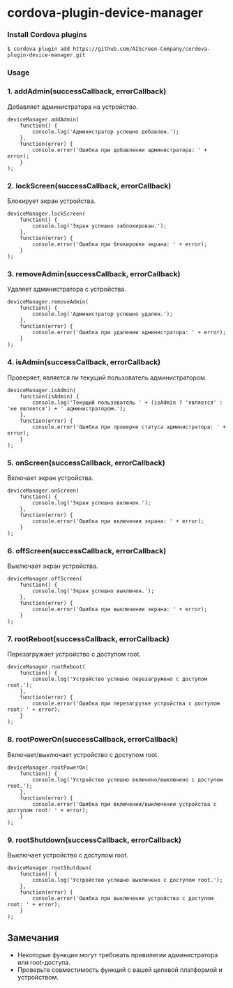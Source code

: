 # cordova-plugin-device-manager


### Install Cordova plugins 
```
$ cordova plugin add https://github.com/AIScreen-Company/cordova-plugin-device-manager.git

```
###  Usage

### 1. addAdmin(successCallback, errorCallback)

Добавляет администратора на устройство.



```
deviceManager.addAdmin(
    function() {
        console.log('Администратор успешно добавлен.');
    },
    function(error) {
        console.error('Ошибка при добавлении администратора: ' + error);
    }
); 
```
### 2. lockScreen(successCallback, errorCallback)

Блокирует экран устройства.

```
deviceManager.lockScreen(
    function() {
        console.log('Экран успешно заблокирован.');
    },
    function(error) {
        console.error('Ошибка при блокировке экрана: ' + error);
    }
);
```

### 3. removeAdmin(successCallback, errorCallback)

Удаляет администратора с устройства.

```
deviceManager.removeAdmin(
    function() {
        console.log('Администратор успешно удален.');
    },
    function(error) {
        console.error('Ошибка при удалении администратора: ' + error);
    }
);
``` 

### 4. isAdmin(successCallback, errorCallback)

Проверяет, является ли текущий пользователь администратором.

```
deviceManager.isAdmin(
    function(isAdmin) {
        console.log('Текущий пользователь ' + (isAdmin ? 'является' : 'не является') + ' администратором.');
    },
    function(error) {
        console.error('Ошибка при проверке статуса администратора: ' + error);
    }
);
``` 

### 5. onScreen(successCallback, errorCallback)

Включает экран устройства.

```
deviceManager.onScreen(
    function() {
        console.log('Экран успешно включен.');
    },
    function(error) {
        console.error('Ошибка при включении экрана: ' + error);
    }
);
``` 

### 6. offScreen(successCallback, errorCallback)

Выключает экран устройства.

```
deviceManager.offScreen(
    function() {
        console.log('Экран успешно выключен.');
    },
    function(error) {
        console.error('Ошибка при выключении экрана: ' + error);
    }
);
``` 

### 7. rootReboot(successCallback, errorCallback)

Перезагружает устройство с доступом root.

```
deviceManager.rootReboot(
    function() {
        console.log('Устройство успешно перезагружено с доступом root.');
    },
    function(error) {
        console.error('Ошибка при перезагрузке устройства с доступом root: ' + error);
    }
);
``` 

### 8. rootPowerOn(successCallback, errorCallback)

Включает/выключает устройство с доступом root.

```
deviceManager.rootPowerOn(
    function() {
        console.log('Устройство успешно включено/выключено с доступом root.');
    },
    function(error) {
        console.error('Ошибка при включении/выключении устройства с доступом root: ' + error);
    }
);
``` 

### 9. rootShutdown(successCallback, errorCallback)

Выключает устройство с доступом root.
```
deviceManager.rootShutdown(
    function() {
        console.log('Устройство успешно выключено с доступом root.');
    },
    function(error) {
        console.error('Ошибка при выключении устройства с доступом root: ' + error);
    }
);
``` 

## Замечания

-   Некоторые функции могут требовать привилегии администратора или root-доступа.
-   Проверьте совместимость функций с вашей целевой платформой и устройством.